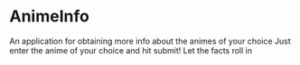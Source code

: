 # AnimeInfo
An application for obtaining more info about the animes of your choice
Just enter the anime of your choice and hit submit! Let the facts roll in
